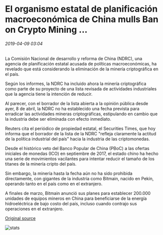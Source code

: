 # El organismo estatal de planificación macroeconómica de China mulls Ban on Crypto Mining ...

###### 2019-04-09 03:04

La Comisión Nacional de desarrollo y reforma de China (NDRC), una agencia de planificación estatal acusada de políticas macroeconómicas, ha revelado que está considerando la eliminación de la minería criptográfica en el país.

Según los informes, la NDRC ha incluido ahora la minería criptográfica como parte de su proyecto de una lista revisada de actividades industriales que la agencia tiene la intención de reducir.

Al parecer, con el borrador de la lista abierta a la opinión pública desde ayer, 8 de abril, la NDRC no ha establecido una fecha prevista para erradicar las actividades mineras criptográficas, estipulando en cambio que la industria debe ser eliminada con efecto inmediato.

Reuters cita el periódico de propiedad estatal, el Securities Times, que hoy informa que el borrador de la lista de la NDRC "refleja claramente la actitud de la política industrial del país" hacia la industria de las criptomonedas.

Desde el histórico veto del Banco Popular de China (PBoC) a las ofertas iniciales de monedas (ICO) en septiembre de 2017, el estado chino ha hecho una serie de movimientos vacilantes para intentar reducir el tamaño de los titanes de la minería cripto del país.

Sin embargo, la minería hasta la fecha aún no ha sido prohibida directamente, con gigantes de la industria como Bitmain, nacido en Pekín, operando tanto en el país como en el extranjero.

A finales de marzo, Bitmain anunció sus planes para establecer 200.000 unidades de equipos mineros en China para beneficiarse de la energía hidroeléctrica de bajo costo del país, incluso cuando contrajo sus operaciones en el extranjero.

[Original source](https://cointelegraph.com/news/chinas-state-macroeconomic-planning-agency-mulls-ban-on-crypto-mining)

![stats](https://c.statcounter.com/11760860/0/a89fa40b/1/ "stats")